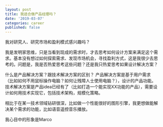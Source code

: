 ```yaml
---
layout: post
title: 我适合做产品经理吗？
date: '2019-03-07'
categories: career
published: false
---
```


我对研究人、研究市场和盈利模式感兴趣吗？

我是发明家思维，只是当看到现成的需求时，才去思考如何设计方案来满足这个需求。基本没有想过如何探索需求、发现市场机会，寻找盈利方式，这是我很少去思考的。问题是，我是否热爱思考这些问题？还是我只热爱思考如果设计解决方案？

什么是产品解决方案？跟技术解决方案的区别？
产品解决方案是基于用户需求（比如如何不用鼠标操作电脑？如何让残障人士使用电脑？），设计的产品功能。
技术解决方案是产品idea已经有了（比如打造一个能实现XX功能的产品），需要设计如何用技术实现它，包括技术架构，规模化策略。

相比于在某一技术领域钻研很深，比如做一个性能很好的图形引擎，我更想做能解决某个需求的功能，比如语音遥控音乐播放。

我心目中的形象是Marco
